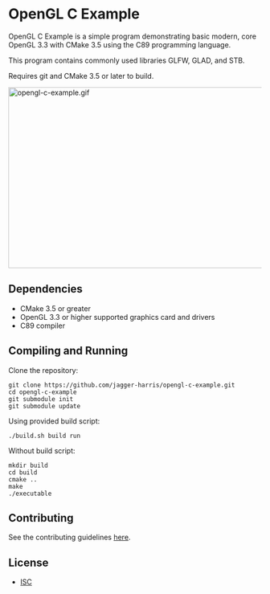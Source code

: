 # OpenGL C Example

OpenGL C Example is a simple program demonstrating basic modern, core OpenGL 3.3 with CMake 3.5 using the C89 programming language.

This program contains commonly used libraries GLFW, GLAD, and STB.

Requires git and CMake 3.5 or later to build.

<img alt="opengl-c-example.gif" src="https://github.com/jagger-harris/opengl-c-example/assets/78388435/fe03cc18-cf6e-4fdf-87ed-2fa5580d4aa0" width="640" height="360">

## Dependencies
* CMake 3.5 or greater
* OpenGL 3.3 or higher supported graphics card and drivers
* C89 compiler

## Compiling and Running
Clone the repository:
```shell
git clone https://github.com/jagger-harris/opengl-c-example.git
cd opengl-c-example
git submodule init
git submodule update
```

Using provided build script:
```shell
./build.sh build run
```

Without build script:
```shell
mkdir build
cd build
cmake ..
make
./executable
```

## Contributing
See the contributing guidelines [here](docs/CONTRIBUTING.md).

## License
- [ISC](https://choosealicense.com/licenses/isc/)
